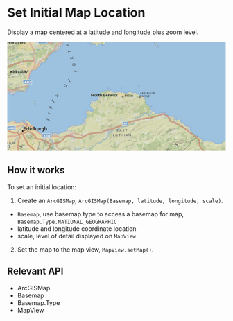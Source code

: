 # Set Initial Map Location

Display a map centered at a latitude and longitude plus zoom level.

![](SetInitialMapLocation.png)

## How it works

To set an initial location:


1. Create an `ArcGISMap`, `ArcGISMap(Basemap, latitude, longitude, scale)`.
*   `Basemap`, use basemap type to access a basemap for map, `Basemap.Type.NATIONAL_GEOGRAPHIC`
*   latitude and longitude coordinate location
*   scale, level of detail displayed on `MapView`
2. Set the map to the map view, `MapView.setMap()`.


## Relevant API


*   ArcGISMap
*   Basemap
*   Basemap.Type
*   MapView
